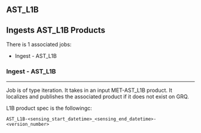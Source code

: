 ## AST_L1B
Ingests AST_L1B Products
----
There is 1 associated jobs:
- Ingest - AST_L1B

### Ingest - AST_L1B
-----
Job is of type iteration. It takes in an input MET-AST_L1B product. It localizes and publishes the associated product if it does not exist on GRQ.


L1B product spec is the followingc:

    AST_L1B-<sensing_start_datetime>_<sensing_end_datetime>-<version_number>
